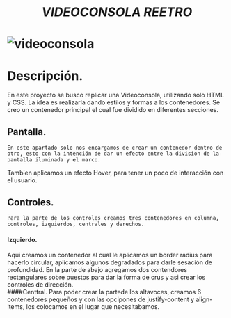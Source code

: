 <h1 align="center"> <em>VIDEOCONSOLA REETRO</em><h1/>

![videoconsola](https://user-images.githubusercontent.com/122813777/215424492-d6ed1074-cbcc-4956-9c61-810c8f182174.png)


# Descripción.
  
En este proyecto se busco replicar una Videoconsola, utilizando solo HTML y CSS. La idea es realizarla dando estilos y formas a los contenedores. Se creo un contenedor principal el cual fue dividido en diferentes secciones.
  ## Pantalla.
    En este apartado solo nos encargamos de crear un contenedor dentro de otro, esto con la intención de dar un efecto entre la division de la pantalla iluminada y el marco.
  Tambien aplicamos un efecto Hover, para tener un poco de interacción con el usuario. 
  ## Controles.
    Para la parte de los controles creamos tres contenedores en columna, controles, izquierdos, centrales y derechos. 
  #### Izquierdo. 
  Aqui creamos un contenedor al cual le aplicamos un border radius para hacerlo circular, aplicamos algunos degradados para darle sesación de profundidad. En la parte de abajo agregamos dos contendores rectangulares sobre puestos para dar la forma de crus y asi crear los controles de dirección.  
  ####Centtral. 
  Para poder crear la partede los altavoces, creamos 6 contenedores pequeños y con las opcipones de justify-content y align-items, los colocamos en el lugar que necesitabamos. 


